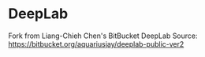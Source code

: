 # DeepLab

Fork from Liang-Chieh Chen's BitBucket DeepLab  Source: https://bitbucket.org/aquariusjay/deeplab-public-ver2

